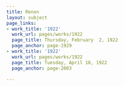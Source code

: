 ```yaml
---
title: Renon
layout: subject
page_links:
- work_title: '1922'
  work_url: pages/works/1922
  page_title: Thursday, February  2, 1922
  page_anchor: page-1929
- work_title: '1922'
  work_url: pages/works/1922
  page_title: Tuesday, April 18, 1922
  page_anchor: page-2003

---
```


